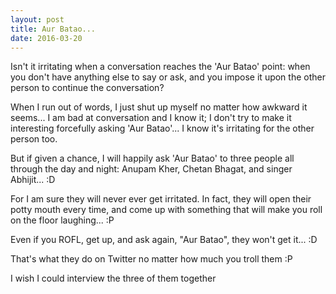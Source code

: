 ```yaml
---
layout: post
title: Aur Batao...
date: 2016-03-20
---
```

Isn't it irritating when a conversation reaches the 'Aur Batao' point: when you don't have anything else to say or ask, and you impose it upon the other person to continue the conversation?

When I run out of words, I just shut up myself no matter how awkward it seems... I am bad at conversation and I know it; I don't try to make it interesting forcefully asking 'Aur Batao'... I know it's irritating for the other person too.

But if given a chance, I will happily ask 'Aur Batao' to three people all through the day and night: Anupam Kher, Chetan Bhagat, and singer Abhijit... :D

For I am sure they will never ever get irritated. In fact, they will open their potty mouth every time, and come up with something that will make you roll on the floor laughing... :P

Even if you ROFL, get up, and ask again, "Aur Batao", they won't get it... :D

That's what they do on Twitter no matter how much you troll them :P

I wish I could interview the three of them together 
